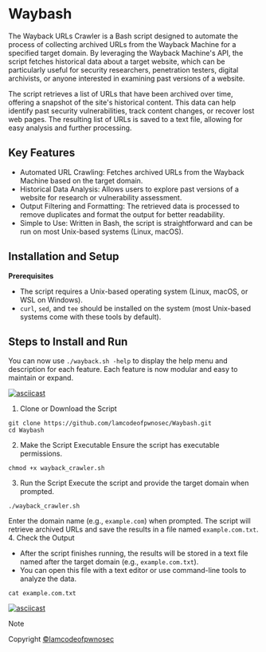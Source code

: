 # Waybash
The Wayback URLs Crawler is a Bash script designed to automate the process of collecting archived URLs from the Wayback Machine for a specified target domain. By leveraging the Wayback Machine's API, the script fetches historical data about a target website, which can be particularly useful for security researchers, penetration testers, digital archivists, or anyone interested in examining past versions of a website.

The script retrieves a list of URLs that have been archived over time, offering a snapshot of the site's historical content. This data can help identify past security vulnerabilities, track content changes, or recover lost web pages. The resulting list of URLs is saved to a text file, allowing for easy analysis and further processing.

## Key Features
 * Automated URL Crawling: Fetches archived URLs from the Wayback Machine based on the target domain.
 * Historical Data Analysis: Allows users to explore past versions of a website for research or vulnerability assessment.
 * Output Filtering and Formatting: The retrieved data is processed to remove duplicates and format the output for better readability.
 * Simple to Use: Written in Bash, the script is straightforward and can be run on most Unix-based systems (Linux, macOS).

## Installation and Setup
**Prerequisites**
 * The script requires a Unix-based operating system (Linux, macOS, or WSL on Windows).
 * `curl`, `sed`, and `tee` should be installed on the system (most Unix-based systems come with these tools by default).

## Steps to Install and Run
You can now use `./wayback.sh -help` to display the help menu and description for each feature. Each feature is now modular and easy to maintain or expand.

[![asciicast](https://asciinema.org/a/682269.svg)](https://asciinema.org/a/682269)

1. Clone or Download the Script
```
git clone https://github.com/lamcodeofpwnosec/Waybash.git
cd Waybash
```
2. Make the Script Executable
Ensure the script has executable permissions.
```
chmod +x wayback_crawler.sh
```
3. Run the Script
Execute the script and provide the target domain when prompted.
```
./wayback_crawler.sh
```
Enter the domain name (e.g., `example.com`) when prompted. The script will retrieve archived URLs and save the results in a file named `example.com.txt`.
4. Check the Output
  * After the script finishes running, the results will be stored in a text file named after the target domain (e.g., `example.com.txt`).
  * You can open this file with a text editor or use command-line tools to analyze the data.
```
cat example.com.txt
```
[![asciicast](https://asciinema.org/a/681742.svg)](https://asciinema.org/a/681742)

> [!NOTE]
> Copyright [©lamcodeofpwnosec](https://github.com/lamcodeofpwnosec/)
